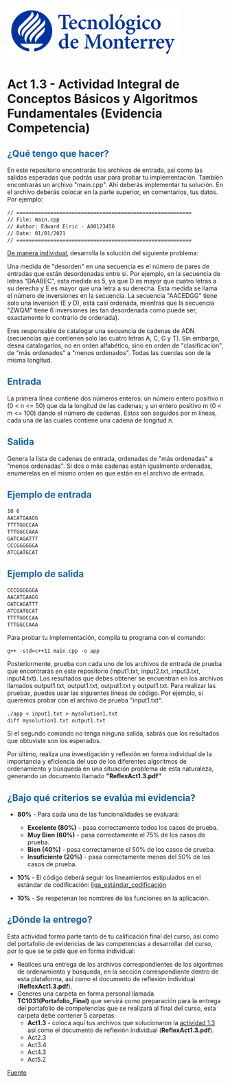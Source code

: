 ![Tec de Monterrey](images/logotecmty.png)
# Act 1.3 - Actividad Integral de Conceptos Básicos y Algoritmos Fundamentales (Evidencia Competencia)

## <span style="color: rgb(26, 99, 169);">¿Qué tengo que hacer?</span>
En este repositorio encontrarás los archivos de entrada, así como las salidas esperadas que podrás usar para probar tu implementación. También encontrarás un archivo "main.cpp". Ahí deberás implementar tu solución. En el archivo deberás colocar en la parte superior, en comentarios, tus datos. Por ejemplo:
```
// =========================================================
// File: main.cpp
// Author: Edward Elric - A00123456
// Date: 01/01/2021
// =========================================================
```
<span style="text-decoration: underline;">De manera individual</span>, desarrolla la solución del siguiente problema:

Una medida de "desorden" en una secuencia es el número de pares de entradas que están desordenadas entre sí. Por ejemplo, en la secuencia de letras “DAABEC”, esta medida es 5, ya que D es mayor que cuatro letras a su derecha y E es mayor que una letra a su derecha. Esta medida se llama el número de inversiones en la secuencia. La secuencia "AACEDGG" tiene solo una inversión (E y D), está casi ordenada, mientras que la secuencia "ZWQM" tiene 6 inversiones (es tan desordenada como puede ser, exactamente lo contrario de ordenada).

Eres responsable de catalogar una secuencia de cadenas de ADN (secuencias que contienen solo las cuatro letras A, C, G y T). Sin embargo, desea catalogarlos, no en orden alfabético, sino en orden de "clasificación", de "más ordenados" a "menos ordenados". Todas las cuerdas son de la misma longitud.

## <span style="color: rgb(26, 99, 169);">**Entrada**</span>
La primera línea contiene dos números enteros: un número entero positivo n (0 < n <= 50) que da la longitud de las cadenas; y un entero positivo m (0 < m <= 100) dando el número de cadenas. Estos son seguidos por m líneas, cada una de las cuales contiene una cadena de longitud n.

## <span style="color: rgb(26, 99, 169);">**Salida**</span>
Genera la lista de cadenas de entrada, ordenadas de "más ordenadas" a "menos ordenadas". Si dos o más cadenas están igualmente ordenadas, enumérelas en el mismo orden en que están en el archivo de entrada.

## <span style="color: rgb(26, 99, 169);">**Ejemplo de entrada**</span>
```
10 6
AACATGAAGG
TTTTGGCCAA
TTTGGCCAAA
GATCAGATTT
CCCGGGGGGA
ATCGATGCAT
```

## <span style="color: rgb(26, 99, 169);">**Ejemplo de salida**</span>
```
CCCGGGGGGA
AACATGAAGG
GATCAGATTT
ATCGATGCAT
TTTTGGCCAA
TTTGGCCAAA
```

Para probar tu implementación, compila tu programa con el comando:
```
g++ -std=c++11 main.cpp -o app
```
Posteriormente, prueba con cada uno de los archivos de entrada de prueba que encontrarás en este repositorio (input1.txt, input2.txt, input3.txt, input4.txt). Los resultados que debes obtener se encuentran en los archivos llamados output1.txt, output1.txt, output1.txt y output1.txt. Para realizar las pruebas, puedes usar las siguientes líneas de código. Por ejemplo, si queremos probar con el archivo de prueba "input1.txt".
```
./app < input1.txt > mysolution1.txt
diff mysolution1.txt output1.txt
```
Si el segundo comando no tenga ninguna salida, sabrás que los resultados que obtuviste son los esperados. 

Por último, realiza una investigación y reflexión en forma individual de la importancia y eficiencia del uso de los diferentes algoritmos de ordenamiento y búsqueda en una situación problema de esta naturaleza, generando un documento llamado **"ReflexAct1.3.pdf"**

## <span style="color: rgb(26, 99, 169);">**¿Bajo qué criterios se evalúa mi evidencia?**</span>

- **80%** - Para cada una de las funcionalidades se evaluará:

    - **Excelente (80%)** - pasa correctamente todos los casos de prueba.
    - **Muy Bien (60%)** - pasa correctamente el 75% de los casos de prueba.
    - **Bien (40%)** - pasa correctamente el 50% de los casos de prueba.
    - **Insuficiente (20%)** - pasa correctamente menos del 50% de los casos de prueba.


- **10%** - El código deberá seguir los lineamientos estipulados en el estándar de codificación: <span class="instructure_file_holder link_holder">[liga_estándar_codificación](estandar.pdf)</span>
- **10%** - Se respetenan los nombres de las funciones en la aplicación.

## <span style="color: rgb(26, 99, 169);">**¿Dónde la entrego?**</span>
Esta actividad forma parte tanto de tu calificación final del curso, así como del portafolio de evidencias de las competencias a desarrollar del curso, por lo que se te pide que en forma individual:
* Realices una entrega de  los archivos correspondientes de los algoritmos de ordenamiento y búsqueda, en la sección correspondiente dentro de esta plataforma, así como el documento de reflexión individual (**ReflexAct1.3.pdf**).
* Generes una carpeta en forma personal llamada **TC1031(Portafolio_Final)** que servirá como preparación para la entrega del portafolio de competencias que se realizará al final del curso, esta carpeta debe contener 5 carpetas:
    * **Act1.3** - coloca aquí tus archivos que solucionaron la <span style="text-decoration: underline;">actividad 1.3</span> así como el documento de reflexión individual (**ReflexAct1.3.pdf**).
    * Act2.3
    * Act3.4
    * Act4.3
    * Act5.2
 
[Fuente](https://onlinejudge.org/external/6/612.pdf)

